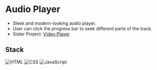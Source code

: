 # Audio Player

* Sleek and modern-looking audio player.
* User can click the progress bar to seek different parts of the track.
* Sister Project: <a href='https://github.com/yusufabukar/video-player' target='_blank'>Video Player</a>

## Stack

![HTML](https://img.shields.io/badge/-HTML-E34F26?style=flat-square&logo=html5&logoColor=white)
![CSS](https://img.shields.io/badge/-CSS-1572B6?style=flat-square&logo=css3)
![JavaScript](https://img.shields.io/badge/-JavaScript-F7DF1E?style=flat-square&logo=javascript&logoColor=black)
